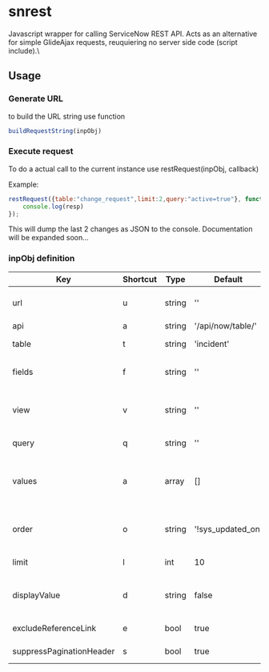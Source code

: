 # snrest
Javascript wrapper for calling ServiceNow REST API.
Acts as an alternative for simple GlideAjax requests, reuquiering no server side code (script include).\\

## Usage
### Generate URL
to build the URL string use function 
```javascript
buildRequestString(inpObj)
```

### Execute request
To do a actual call to the current instance use restRequest(inpObj, callback)

Example:
```javascript
restRequest({table:"change_request",limit:2,query:"active=true"}, function(resp){ 
    console.log(resp)
});
```
This will dump the last 2 changes as JSON to the console.
Documentation will be expanded soon...

### inpObj definition
| Key  		  |Shortcut | Type   |Default              | Description                                                   |
|-----------|---------| ------ |---------------------|---------------------------------------------------------------|
| url  		  |u        | string | ''                  | Instance base url default empty when used in current instance |
| api  		  |a        | string | '/api/now/table/'   | Base url default empty                                        |
| table  		|t        | string | 'incident'          | Table or DB view to perform the operation on                  |
| fields    |f        | string | ''                  | A comma-separated list of fields to return in the response (all when empty)|
| view      |v        | string | ''                    | Render the response according to the specified UI view (overridden by fields)|
| query  		|q        | string | ''                  | An encoded query string used to filter the results            |
| values    |a        | array  | []                  | Values to replace in query ex: ['yes','maybe'] will replace<br />  answer={0}^answer={1} to answer=yes^answer=maybe|
| order  		|o        | string | '!sys_updated_on'   | Comma separated list of fields to order results by, to order descendant, preceed the field with a ! sign.|
| limit     |l        | int    | 10                  | The maximum number of results returned per page               |
| displayValue|d      | string | false               | Return the display value (true), actual value (false), or both (all) for reference fields|                 
| excludeReferenceLink|e| bool | true                | true to exclude Table API links for reference fields          |
| suppressPaginationHeader|s| bool | true            | true to supress pagination header          |
